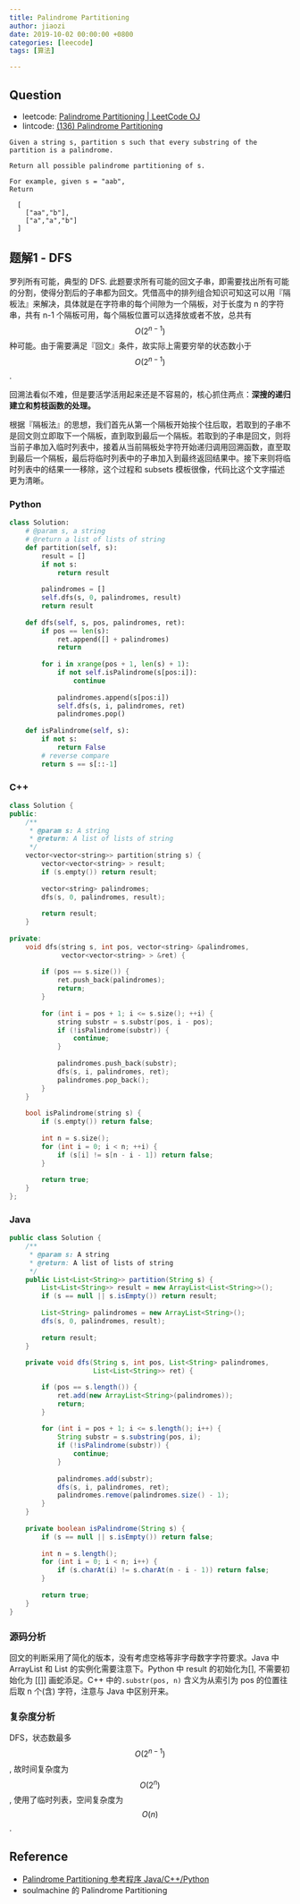 ```yaml
---
title: Palindrome Partitioning
author: jiaozi
date: 2019-10-02 00:00:00 +0800
categories: [leecode]
tags: [算法]

---
```


## Question

- leetcode: [Palindrome Partitioning | LeetCode OJ](https://leetcode.com/problems/palindrome-partitioning/)
- lintcode: [(136) Palindrome Partitioning](http://www.lintcode.com/en/problem/palindrome-partitioning/)

```
Given a string s, partition s such that every substring of the partition is a palindrome.

Return all possible palindrome partitioning of s.

For example, given s = "aab",
Return

  [
    ["aa","b"],
    ["a","a","b"]
  ]
```

## 题解1 - DFS

罗列所有可能，典型的 DFS. 此题要求所有可能的回文子串，即需要找出所有可能的分割，使得分割后的子串都为回文。凭借高中的排列组合知识可知这可以用『隔板法』来解决，具体就是在字符串的每个间隙为一个隔板，对于长度为 n 的字符串，共有 n-1 个隔板可用，每个隔板位置可以选择放或者不放，总共有 $$O(2^{n-1})$$ 种可能。由于需要满足『回文』条件，故实际上需要穷举的状态数小于 $$O(2^{n-1})$$.

回溯法看似不难，但是要活学活用起来还是不容易的，核心抓住两点：**深搜的递归建立和剪枝函数的处理。**

根据『隔板法』的思想，我们首先从第一个隔板开始挨个往后取，若取到的子串不是回文则立即取下一个隔板，直到取到最后一个隔板。若取到的子串是回文，则将当前子串加入临时列表中，接着从当前隔板处字符开始递归调用回溯函数，直至取到最后一个隔板，最后将临时列表中的子串加入到最终返回结果中。接下来则将临时列表中的结果一一移除，这个过程和 subsets 模板很像，代码比这个文字描述更为清晰。

### Python

```python
class Solution:
    # @param s, a string
    # @return a list of lists of string
    def partition(self, s):
        result = []
        if not s:
            return result
        
        palindromes = []
        self.dfs(s, 0, palindromes, result)
        return result
    
    def dfs(self, s, pos, palindromes, ret):
        if pos == len(s):
            ret.append([] + palindromes)
            return
        
        for i in xrange(pos + 1, len(s) + 1):
            if not self.isPalindrome(s[pos:i]):
                continue
            
            palindromes.append(s[pos:i])
            self.dfs(s, i, palindromes, ret)
            palindromes.pop()
    
    def isPalindrome(self, s):
        if not s:
            return False
        # reverse compare
        return s == s[::-1]
```

### C++

```c++
class Solution {
public:
    /**
     * @param s: A string
     * @return: A list of lists of string
     */
    vector<vector<string>> partition(string s) {
        vector<vector<string> > result;
        if (s.empty()) return result;
        
        vector<string> palindromes;
        dfs(s, 0, palindromes, result);
        
        return result;
    }
    
private:
    void dfs(string s, int pos, vector<string> &palindromes, 
             vector<vector<string> > &ret) {
        
        if (pos == s.size()) {
            ret.push_back(palindromes);
            return;
        }
        
        for (int i = pos + 1; i <= s.size(); ++i) {
            string substr = s.substr(pos, i - pos);
            if (!isPalindrome(substr)) {
                continue;
            }
            
            palindromes.push_back(substr);
            dfs(s, i, palindromes, ret);
            palindromes.pop_back();
        }
    }
    
    bool isPalindrome(string s) {
        if (s.empty()) return false;
        
        int n = s.size();
        for (int i = 0; i < n; ++i) {
            if (s[i] != s[n - i - 1]) return false;
        }
        
        return true;
    }
};
```

### Java

```java
public class Solution {
    /**
     * @param s: A string
     * @return: A list of lists of string
     */
    public List<List<String>> partition(String s) {
        List<List<String>> result = new ArrayList<List<String>>();
        if (s == null || s.isEmpty()) return result;
        
        List<String> palindromes = new ArrayList<String>();
        dfs(s, 0, palindromes, result);
        
        return result;
    }
    
    private void dfs(String s, int pos, List<String> palindromes, 
                     List<List<String>> ret) {

        if (pos == s.length()) {
            ret.add(new ArrayList<String>(palindromes));
            return;
        }
        
        for (int i = pos + 1; i <= s.length(); i++) {
            String substr = s.substring(pos, i);
            if (!isPalindrome(substr)) {
                continue;
            }
            
            palindromes.add(substr);
            dfs(s, i, palindromes, ret);
            palindromes.remove(palindromes.size() - 1);
        }
    }
    
    private boolean isPalindrome(String s) {
        if (s == null || s.isEmpty()) return false;
        
        int n = s.length();
        for (int i = 0; i < n; i++) {
            if (s.charAt(i) != s.charAt(n - i - 1)) return false;
        }
        
        return true;
    }
}
```

### 源码分析

回文的判断采用了简化的版本，没有考虑空格等非字母数字字符要求。Java 中 ArrayList 和 List 的实例化需要注意下。Python 中 result 的初始化为[], 不需要初始化为 [[]] 画蛇添足。C++ 中的`.substr(pos, n)` 含义为从索引为 pos 的位置往后取 n 个(含) 字符，注意与 Java 中区别开来。

### 复杂度分析

DFS，状态数最多 $$O(2^{n-1})$$, 故时间复杂度为 $$O(2^n)$$, 使用了临时列表，空间复杂度为 $$O(n)$$.

## Reference

- [Palindrome Partitioning 参考程序 Java/C++/Python](http://www.jiuzhang.com/solutions/palindrome-partitioning/)
- soulmachine 的 Palindrome Partitioning
